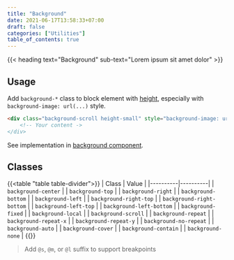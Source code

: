 ```yaml
---
title: "Background"
date: 2021-06-17T13:58:33+07:00
draft: false
categories: ["Utilities"]
table_of_contents: true
---
```


{{< heading text="Background" sub-text="Lorem ipsum sit amet dolor" >}}

## Usage

Add `background-*` class to block element with [height](/documentation/utilities/height), especially with `background-image: url(...)` style.

``` html
<div class="background-scroll height-small" style="background-image: url()">
    <!-- Your content ->
</div>
```

See implementation in [background component](/documentation/components/background).

## Classes

{{<table "table table-divider">}}
| Class | Value |
|----------|----------|
| `background-center` |
| `background-top` |
| `background-right` |
| `background-bottom` |
| `background-left` |
| `background-right-top` |
| `background-right-bottom` |
| `background-left-top` |
| `background-left-bottom` |
| `background-fixed` |
| `background-local` |
| `background-scroll` |
| `background-repeat` |
| `background-repeat-x` |
| `background-repeat-y` |
| `background-no-repeat` |
| `background-auto` |
| `background-cover` |
| `background-contain` |
| `background-none` |
{{</table>}}

> Add `@s`, `@m`, or `@l` suffix to support breakpoints